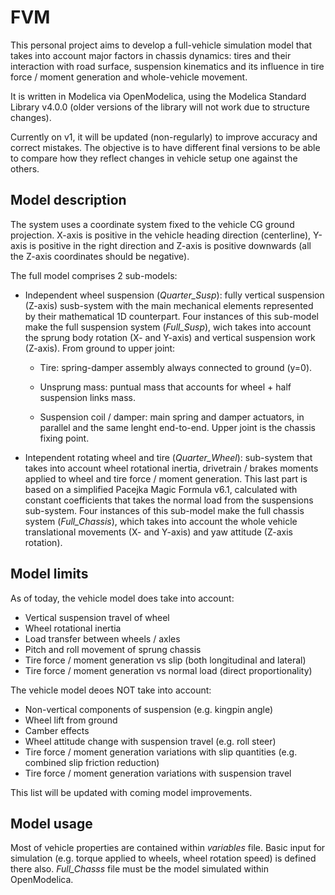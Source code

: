 # FVM

This personal project aims to develop a full-vehicle simulation model that takes into account major factors in chassis dynamics: tires and their interaction with road surface, suspension kinematics and its influence in tire force / moment generation and whole-vehicle movement. 

It is written in Modelica via OpenModelica, using the Modelica Standard Library v4.0.0 (older versions of the library will not work due to structure changes).

Currently on v1, it will be updated (non-regularly) to improve accuracy and correct mistakes. The objective is to have different final versions to be able to compare how they reflect changes in vehicle setup one against the others.

## Model description

The system uses a coordinate system fixed to the vehicle CG ground projection. X-axis is positive in the vehicle heading direction (centerline), Y-axis is positive in the right direction and Z-axis is positive downwards (all the Z-axis coordinates should be negative).

The full model comprises 2 sub-models:

- Independent wheel suspension (*Quarter_Susp*): fully vertical suspension (Z-axis) susb-system with the main mechanical elements represented by their mathematical 1D counterpart. Four instances of this sub-model make the full suspension system (*Full_Susp*), wich takes into account the sprung body rotation (X- and Y-axis) and vertical suspension work (Z-axis). From ground to upper joint:

  - Tire: spring-damper assembly always connected to ground (y=0).

  - Unsprung mass: puntual mass that accounts for wheel + half suspension links mass.

  - Suspension coil / damper: main spring and damper actuators, in parallel and the same lenght end-to-end. Upper joint is the chassis fixing point.

- Intependent rotating wheel and tire (*Quarter_Wheel*): sub-system that takes into account wheel rotational inertia, drivetrain / brakes moments applied to wheel and tire force / moment generation. This last part is based on a simplified Pacejka Magic Formula v6.1, calculated with constant coefficients that takes the normal load from the suspensions sub-system. Four instances of this sub-model make the full chassis system (*Full_Chassis*), which takes into account the whole vehicle translational movements (X- and Y-axis) and yaw attitude (Z-axis rotation).

## Model limits

As of today, the vehicle model does take into account:

- Vertical suspension travel of wheel
- Wheel rotational inertia
- Load transfer between wheels / axles
- Pitch and roll movement of sprung chassis
- Tire force / moment generation vs slip (both longitudinal and lateral)
- Tire force / moment generation vs normal load (direct proportionality)

The vehicle model deoes NOT take into account:

- Non-vertical components of suspension (e.g. kingpin angle)
- Wheel lift from ground
- Camber effects
- Wheel attitude change with suspension travel (e.g. roll steer)
- Tire force / moment generation variations with slip quantities (e.g. combined slip friction reduction)
- Tire force / moment generation variations with suspension travel

This list will be updated with coming model improvements.

## Model usage

Most of vehicle properties are contained within *variables* file. Basic input for simulation (e.g. torque applied to wheels, wheel rotation speed) is defined there also. 
*Full_Chasss* file must be the model simulated within OpenModelica.
